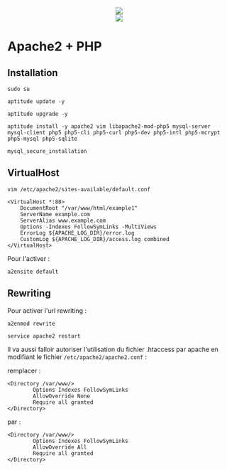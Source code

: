 <div align="center">
    <img src="https://upload.wikimedia.org/wikipedia/commons/thumb/4/45/Apache_HTTP_server_logo_%282016%29.png/150px-Apache_HTTP_server_logo_%282016%29.png" >
    <br>
    <img src="https://upload.wikimedia.org/wikipedia/commons/thumb/2/27/PHP-logo.svg/131px-PHP-logo.svg.png" >
</div>

# Apache2 + PHP

## Installation
```
sudo su 

aptitude update -y

aptitude upgrade -y

aptitude install -y apache2 vim libapache2-mod-php5 mysql-server mysql-client php5 php5-cli php5-curl php5-dev php5-intl php5-mcrypt php5-mysql php5-sqlite

mysql_secure_installation
```

## VirtualHost

```
vim /etc/apache2/sites-available/default.conf
```

```
<VirtualHost *:80>
    DocumentRoot "/var/www/html/example1"
    ServerName example.com
    ServerAlias www.example.com
    Options -Indexes FollowSymLinks -MultiViews
    ErrorLog ${APACHE_LOG_DIR}/error.log
    CustomLog ${APACHE_LOG_DIR}/access.log combined
</VirtualHost>
```

Pour l'activer :

```
a2ensite default
```

## Rewriting

Pour activer l'url rewriting :

```
a2enmod rewrite

service apache2 restart
```

Il va aussi falloir autoriser l'utilisation du fichier .htaccess par apache en modifiant le fichier
 `/etc/apache2/apache2.conf` :

remplacer :

```
<Directory /var/www/>
        Options Indexes FollowSymLinks
        AllowOverride None
        Require all granted
</Directory>
```

par :


```
<Directory /var/www/>
        Options Indexes FollowSymLinks
        AllowOverride All
        Require all granted
</Directory>
```